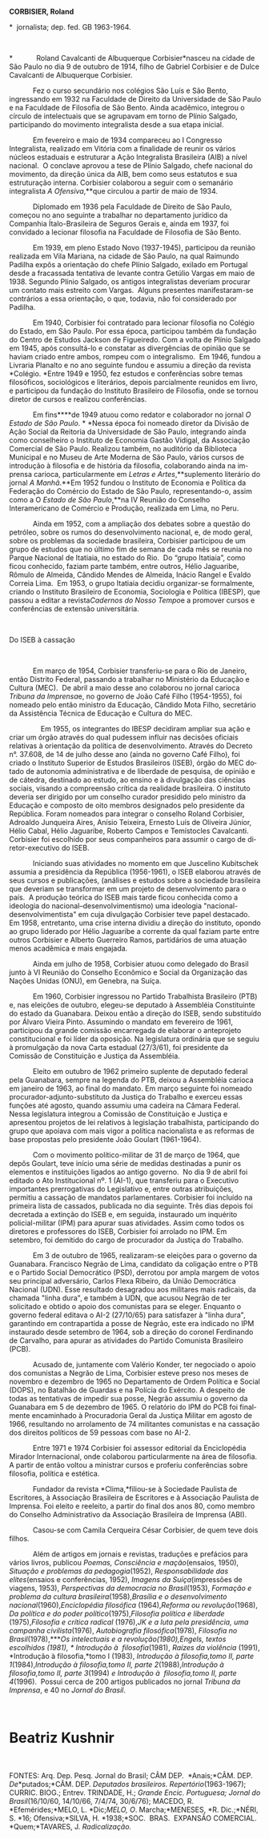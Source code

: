 **CORBISIER, Roland**

\*  jornalista; dep. fed. GB 1963-1964.

 

*            Roland Cavalcanti de Albuquerque Corbisier*nasceu na cidade
de São Paulo no dia 9 de outubro de 1914, filho de Gabriel Corbisier e
de Dulce Cavalcanti de Albuquerque Corbisier.

            Fez o curso secundário nos colégios São Luís e São Bento,
ingressando em 1932 na Fa­culdade de Direito da Universidade de São
Paulo e na Faculdade de Filosofia de São Ben­to. Ainda acadêmico,
integrou o círculo de in­telectuais que se agrupavam em torno de Plínio
Salgado, participando do movimento inte­gralista desde a sua etapa
inicial.

            Em fevereiro e maio de 1934 compareceu ao I Congresso
Integralista, realizado em Vitó­ria com a finalidade de reunir os vários
núcleos estaduais e estruturar a Ação Integralista Bra­sileira (AIB) a
nível nacional.  O conclave aprovou a tese de Plínio Salgado, chefe
nacional do movimento, da direção única da AIB, bem como seus estatutos
e sua estruturação inter­na. Corbisier colaborou a seguir com o
sema­nário integralista *A* *Ofensiva*,**que circulou a partir de maio
de 1934.

            Diplomado em 1936 pela Faculdade de Di­reito de São Paulo,
começou no ano seguinte a trabalhar no departamento jurídico da
Companhia Ítalo-Brasileira de Seguros Gerais e, ainda em 1937, foi
convidado a lecionar fi­losofia na Faculdade de Filosofia de São Bento.

            Em 1939, em pleno Estado Novo (1937-­1945), participou da
reunião realizada em Vi­la Mariana, na cidade de São Paulo, na qual
Raimundo Padilha expôs a orientação do che­fe Plínio Salgado, exilado em
Portugal desde a fracassada tentativa de levante contra Getúlio Vargas
em maio de 1938. Segundo Plínio Sal­gado, os antigos integralistas
deveriam procu­rar um contato mais estreito com Vargas.  Al­guns
presentes manifestaram-se contrários a essa orientação, o que, todavia,
não foi consi­derado por Padilha.

            Em 1940, Corbisier foi contratado para le­cionar filosofia
no Colégio do Estado, em São Paulo. Por essa época, participou também da
fundação do Centro de Estudos Jackson de Figueiredo. Com a volta de
Plínio Salgado em 1945, após consultá-lo e constatar as divergên­cias de
opinião que se haviam criado entre am­bos, rompeu com o integralismo. 
Em 1946, fundou a Livraria Planalto e no ano seguinte fundou e assumiu a
direção da revista *Colégio. *Entre 1949 e 1950, fez estudos e
conferências sobre temas filosóficos, sociológicos e literá­rios, depois
parcialmente reunidos em livro, e participou da fundação do Instituto
Brasileiro de Filosofia, onde se tornou diretor de cursos e realizou
conferências.

            Em fins****de 1949 atuou como redator e co­laborador no
jornal *O Estado de São Paulo*. * *Nessa época foi nomeado diretor da
Divisão de Ação Social da Reitoria da Universidade de São Paulo,
integrando ainda como conselheiro o Instituto de Economia Gastão
Vidigal, da Associação Comercial de São Paulo. Realizou também, no
auditório da Biblioteca Municipal e no Museu de Arte Moderna de São
Paulo, vários cursos de introdução à filosofia e de história da
filosofia, colaborando ainda na im­prensa carioca, particularmente em
*Letras e* *Artes*,**suplemento literário do jornal *A Manhã*.**Em 1952
fundou o Instituto de Economia e Polí­tica da Federação do Comércio do
Estado de São Paulo, representando-o, assim como a O *Estado de São
Paulo*,**na IV Reunião do Con­selho Interamericano de Comércio e
Produção, realizada em Lima, no Peru.

            Ainda em 1952, com a ampliação dos de­bates sobre a questão
do petróleo, sobre os ru­mos do desenvolvimento nacional, e, de modo
geral, sobre os problemas da sociedade brasi­leira, Corbisier participou
de um grupo de es­tudos que no último fim de semana de cada mês se
reunia no Parque Nacional de Itatiaia, no estado do Rio.  Do “grupo
Itatiaia”, como ficou conhecido, faziam parte também, entre outros,
Hélio Jaguaribe, Rômulo de Almeida, Cândido Mendes de Almeida, Inácio
Rangel e Evaldo Correia Lima.  Em 1953, o grupo Ita­tiaia decidiu
organizar-se formalmente, crian­do o Instituto Brasileiro de Economia,
Socio­logia e Política (IBESP), que passou a editar a revista*Cadernos
do Nosso Tempo*e a promo­ver cursos e conferências de extensão
universi­tária.

 

Do ISEB à cassação

 

            Em março de 1954, Corbisier transferiu-se para o Rio de
Janeiro, então Distrito Federal, passando a trabalhar no Ministério da
Educa­ção e Cultura (MEC).  De abril a maio desse ano colaborou no
jornal carioca *Tribuna da Im*­*prensa*e, no governo de João Café Filho
(1954-­1955), foi nomeado pelo então ministro da Educação, Cândido Mota
Filho, secretário da Assistência Técnica de Educação e Cultura do MEC.

                Em 1955, os integrantes do IBESP decidi­ram ampliar sua
ação e criar um órgão através do qual pudessem influir nas decisões
oficiais relativas à orientação da política de desenvolvimento. Através
do Decreto n°. 37.608, de 14 de julho desse ano (ainda no governo Café
Filho), foi criado o Instituto Superior de Estudos Brasileiros (ISEB),
órgão do MEC do­tado de autonomia administrativa e de liber­dade de
pesquisa, de opinião e de cátedra, des­tinado ao estudo, ao ensino e à
divulgação das ciências sociais, visando a compreensão críti­ca da
realidade brasileira. O instituto deveria ser dirigido por um conselho
curador presidi­do pelo ministro da Educação e composto de oito membros
designados pelo presidente da República. Foram nomeados para integrar o
conselho Roland Corbisier, Adroaldo Junquei­ra Aires, Anísio Teixeira,
Ernesto Luís de Oli­veira Júnior, Hélio Cabal, Hélio Jaguaribe, Ro­berto
Campos e Temístocles Cavalcanti. Cor­bisier foi escolhido por seus
companheiros para assumir o cargo de di­retor-executivo do ISEB.

            Iniciando suas atividades no momento em que Juscelino
Kubitschek assumia a presidên­cia da República (1956-1961), o ISEB
elaborou através de seus cursos e publicações, (análises e estudos sobre
a sociedade brasileira que deveriam se transformar em um projeto de
desenvolvimento para o país.  A produção teórica do ISEB mais tarde
ficou conhecida como a ideologia do nacional–desenvolvimentismo) uma
ideologia "nacional-desenvolvimentista" em cuja divulgação Corbisier
teve papel destacado. Em 1958, entretanto, uma crise interna dividiu a
direção do instituto, opondo ao grupo lidera­do por Hélio Jaguaribe a
corrente da qual fa­ziam parte entre outros Corbisier e Alberto
Guerreiro Ramos, partidários de uma atuação menos acadêmica e mais
engajada.

            Ainda em julho de 1958, Corbisier atuou como delegado do
Brasil junto à VI Reunião do Conselho Econômico e Social da Organiza­ção
das Nações Unidas (ONU), em Genebra, na Suíça.

            Em 1960, Corbisier ingressou no Partido Trabalhista
Brasileiro (PTB) e, nas eleições de outubro, elegeu-se deputado à
Assembléia Constituinte do estado da Guanabara. Deixou então a direção
do ISEB, sendo substituído por Álvaro Vieira Pinto. Assumindo o manda­to
em fevereiro de 1961, participou da grande comissão encarregada de
elaborar o anteproje­to constitucional e foi líder da oposição. Na
legislatura ordinária que se seguiu à promulga­ção da nova Carta
estadual (27/3/61), foi presidente da Comissão de Constituição e
Jus­tiça da Assembléia.

            Eleito em outubro de 1962 primeiro su­plente de deputado
federal pela Guanabara, sempre na legenda do PTB, deixou a Assem­bléia
carioca em janeiro de 1963, ao final do mandato. Em março seguinte foi
nomeado procurador-adjunto-substituto da Justiça do Trabalho e exerceu
essas funções até agosto, quando assumiu uma cadeira na Câmara Fede­ral.
Nessa legislatura integrou a Comissão de Constituição e Justiça e
apresentou projetos de lei relativos à legislação trabalhista,
partici­pando do grupo que apoiava com mais vigor a política
nacionalista e as reformas de base propostas pelo presidente João
Goulart (1961-1964).

            Com o movimento político-militar de 31 de março de 1964, que
depôs Goulart, teve início uma série de medidas destinadas a punir os
elementos e instituições ligados ao antigo governo.  No dia 9 de abril
foi editado o Ato Institucional nº. 1 (AI-1), que transferiu para o
Executivo importantes prerrogativas do Legis­lativo e, entre outras
atribuições, permitiu a cassação de mandatos parlamentares. Corbi­sier
foi incluído na primeira lista de cassados, publicada no dia seguinte.
Três dias depois foi decretada a extinção do ISEB e, em seguida,
instaurado um inquérito policial-militar (IPM) para apurar suas
atividades. Assim como todos os diretores e professores do ISEB,
Corbisier foi arrolado no IPM. Em setembro, foi demiti­do do cargo de
procurador da Justiça do Tra­balho.

            Em 3 de outubro de 1965, realizaram-se eleições para o
governo da Guanabara. Fran­cisco Negrão de Lima, candidato da coligação
entre o PTB e o Partido Social Democrático (PSD), derrotou por ampla
margem de votos seu principal adversário, Carlos Flexa Ribeiro, da União
Democrática Nacional (UDN). Esse resultado desagradou aos militares mais
radi­cais, da chamada "linha dura", e também à UDN, que acusou Negrão de
ter solicitado e obtido o apoio dos comunistas para se eleger. Enquanto
o governo federal editava o AI-2 (27/10/65) para satisfazer à "linha
dura", garantindo em contrapartida a posse de Ne­grão, este era indicado
no IPM instaurado desde setembro de 1964, sob a direção do co­ronel
Ferdinando de Carvalho, para apurar as atividades do Partido Comunista
Brasileiro (PCB).

            Acusado de, juntamente com Valério Kon­der, ter negociado o
apoio dos comunistas a Negrão de Lima, Corbisier esteve preso nos meses
de novembro e dezembro de 1965 no Departamento de Ordem Política e
Social (DOPS), no Batalhão de Guardas e na Polícia do Exército. A
despeito de todas as tentati­vas de impedir sua posse, Negrão assumiu o
governo da Guanabara em 5 de dezembro de 1965. O relatório do IPM do PCB
foi final­mente encaminhado à Procuradoria Geral da Justiça Militar em
agosto de 1966, resultando no arrolamento de 74 militantes comunistas e
na cassação dos direitos políticos de 59 pes­soas com base no AI-2.

            Entre 1971 e 1974 Corbisier foi assessor editorial da
Enciclopédia Mirador Internacio­nal, onde colaborou particularmente na
área de filosofia.  A partir de então voltou a minis­trar cursos e
proferiu conferências sobre filo­sofia, política e estética.

            Fundador da revista *Clima,*filiou-se à So­ciedade Paulista
de Escritores, à Associação Brasileira de Escritores e à Associação
Paulista de Imprensa. Foi eleito e reeleito, a partir do final dos anos
80, como membro do Conselho Administrativo da Associação Brasileira de
Imprensa (ABI).

            Casou-se com Camila Cerqueira César Cor­bisier, de quem teve
dois filhos.

            Além de artigos em jornais e revistas, tra­duções e
prefácios para vários livros, publicou *Poemas, Consciência e
mação*(ensaios, 1950), *Situação e problemas da pedagogia*(1952),
*Responsabilidade das elites*(ensaios e confe­rências, 1952), *Imagens
da Suíça*(impressões de viagens, 1953), *Perspectivas da democracia no
Brasil*(1953), *Formação e problema da* *cultura
brasileira*(1958),*Brasília e o desen*­*volvimento
nacional*(1960),*Enciclopédia filosófica* (1964),*Reforma ou
revolução*(1968), *Da política e do poder político*(1975),*Filo*­*sofia
política e liberdade* (1975),*Filosofia e* *crítica radical* (1976),*JK
e a luta pela presi*­*dência, uma campanha civilista*(1976),
*Auto*­*biografia filosófica*(1978), *Filosofia no Brasil*(1978),*****Os
intelectuais e a* *revolução*(1980),*Engels, textos escolhidos* (1981),
* Introdução à  filosofia*(1981), *Raízes da violência* (1991),
*Introdução à filosofia,*tomo I (1983), *Introdução à filosofia,*tomo
II, parte 1**(1984),*Introdução à filosofia,*tomo II, parte
2**(1988),*Introdução à  filosofia,*tomo II, parte 3**(1994) *e
Introdução à  filosofia,*tomo II, parte 4**(1996).  Possui cerca de 200
artigos publicados no jornal *Tribuna da Imprensa*, e 40 no *Jornal do
Brasil*.

 

Beatriz Kushnir
===============

 

FONTES: Arq. Dep. Pesq. Jornal do Brasil; CÂM DEP.  *Anais;*CÂM. DEP.
*De*­*putados;*CÂM. DEP. *De*­*putados brasileiros.
Repertório*(1963-1967); CURRIC. BIOG.; Entrev. TRINDADE, H.; *Grande
Encic. Portu*­*guesa; Jornal do Brasil*(16/10/60, 14/10/66, 7/4/74,
30/6/76); MACEDO, R. *Efemérides;*MELO, L. *Dic;*MELO, O*.
Marcha;*MENESES, *R. Dic.;*NÉRI, S. *16; Ofensiva;*SILVA, H.
*1938;*SOC.  BRAS.  EXPANSÃO COMERCIAL. *Quem;*TAVARES, J.
*Radicalização.*
